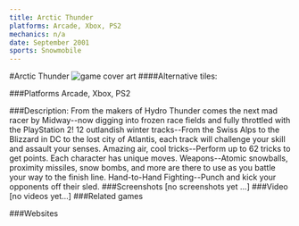 ```yaml
---
title: Arctic Thunder
platforms: Arcade, Xbox, PS2
mechanics: n/a
date: September 2001
sports: Snowmobile
---
```

#Arctic Thunder
![game cover art](//images.igdb.com/igdb/image/upload/t_cover_big/gvka6j6y7wblrji5q818.jpg "Logo Title Text 1")
####Alternative tiles:

###Platforms
Arcade, Xbox, PS2

###Description:
From the makers of Hydro Thunder comes the next mad racer by Midway--now digging into frozen race fields and fully throttled with the PlayStation 2! 12 outlandish winter tracks--From the Swiss Alps to the Blizzard in DC to the lost city of Atlantis, each track will challenge your skill and assault your senses. Amazing air, cool tricks--Perform up to 62 tricks to get points. Each character has unique moves. Weapons--Atomic snowballs, proximity missiles, snow bombs, and more are there to use as you battle your way to the finish line. Hand-to-Hand Fighting--Punch and kick your opponents off their sled.
###Screenshots
[no screenshots yet ...]
###Video
[no videos yet...]
###Related games

###Websites

